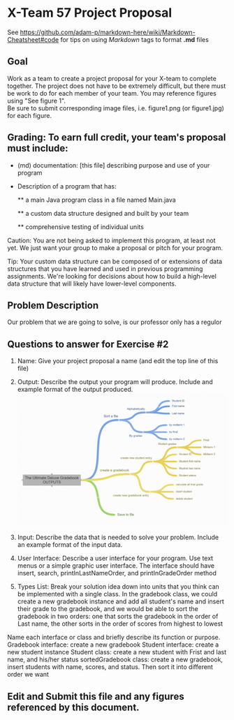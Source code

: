 # X-Team 57 Project Proposal

See https://github.com/adam-p/markdown-here/wiki/Markdown-Cheatsheet#code for tips on using *Markdown* tags to format __.md__ files

## Goal

Work as a team to create a project proposal for your X-team to complete together.
The project does not have to be extremely difficult,
but there must be work to do for each member of your team.
You may reference figures using "See figure 1".  
Be sure to submit corresponding image files, i.e. figure1.png (or figure1.jpg) for each figure.

## Grading: To earn full credit, your team's proposal must include:

* (md) documentation: [this file] describing purpose and use of your program

* Description of a program that has:

  ** a main Java program class in a file named Main.java
  
  ** a custom data structure designed and built by your team
  
  ** comprehensive testing of individual units
  
 Caution: You are not being asked to implement this program, at least not yet. 
 We just want your group to make a proposal or pitch for your program.
 
 Tip: Your custom data structure can be composed of or extensions of data structures that you have learned and used in previous programming assignments.  We're looking for decisions about how to build a high-level data structure that will likely have lower-level components.

## Problem Description
Our problem that we are going to solve, is our professor only has a regulor 

## Questions to answer for Exercise #2

1. Name: Give your project proposal a name (and edit the top line of this file)



2. Output: Describe the output your program will produce.  Include and example format of the output produced.
![Image of Yaktocat](https://github.com/WHITEMORPHO/X-team-57/blob/master/gradebook.JPG)


3. Input: Describe the data that is needed to solve your problem. Include an example format of the input data.



4. User Interface: Describe a user interface for your program.  Use text menus or a simple graphic user interface.
The interface should have insert, search, printInLastNameOrder, and printInGradeOrder method


5. Types List: Break your solution idea down into units that you think can be implemented with a single class.
In the gradebook class, we could create a new gradebook instance and add all student's name and insert their grade to the gradebook, and we would be able to sort the gradebook in two orders: one that sorts the gradebook in the order of Last name, the other sorts in the order of scores from highest to lowest


Name each interface or class and briefly describe its function or purpose.
Gradebook interface: create a new gradebook
Student interface: create a new student instance
Student class: create a new student with Frist and last name, and his/her status
sortedGradebook class: create a new gradebook, insert students with name, scores, and status. Then sort it into different order we want

## Edit and Submit this file and any figures referenced by this document.

